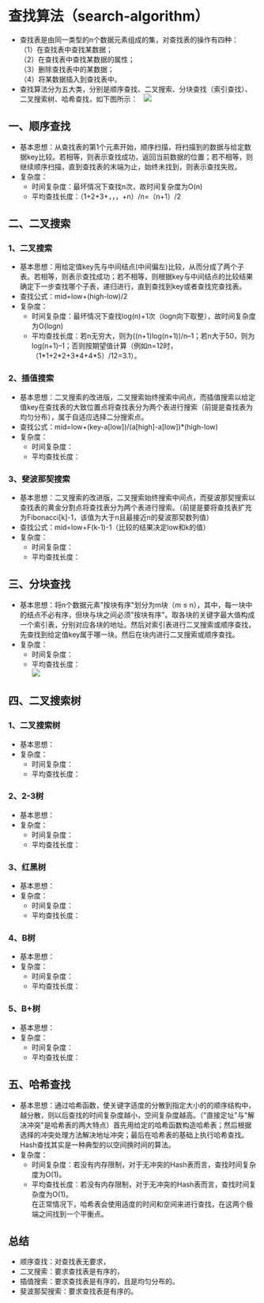 # 查找算法（search-algorithm） 
* 查找表是由同一类型的n个数据元素组成的集，对查找表的操作有四种：  
（1）在查找表中查找某数据；  
（2）在查找表中查找某数据的属性；  
（3）删除查找表中的某数据；  
（4）将某数据插入到查找表中。  
* 查找算法分为五大类，分别是顺序查找、二叉搜索、分块查找（索引查找）、二叉搜索树、哈希查找，如下图所示：  
![](http://images.cnitblog.com/blog/311549/201308/18162047-8570370e5d2741a0bf3441198c26b034.jpg)  

## 一、顺序查找  
* 基本思想：从查找表的第1个元素开始，顺序扫描，将扫描到的数据与给定数据key比较。若相等，则表示查找成功，返回当前数据的位置；若不相等，则继续顺序扫描，直到查找表的末端为止，始终未找到，则表示查找失败。  
* 复杂度：  
	* 时间复杂度：最坏情况下查找n次，故时间复杂度为O(n)  
	* 平均查找长度：（1+2+3+，，，+n）/n=（n+1）/2  

## 二、二叉搜索
### 1、二叉搜索  
* 基本思想：用给定值key先与中间结点(中间偏左)比较，从而分成了两个子表。若相等，则表示查找成功；若不相等，则根据key与中间结点的比较结果确定下一步查找哪个子表，递归进行，直到查找到key或者查找完查找表。  
* 查找公式：mid=low+(high-low)/2    
* 复杂度：  
	* 时间复杂度：最坏情况下查找log(n)+1次（logn向下取整），故时间复杂度为O(logn)  
	* 平均查找长度：若n无穷大，则为((n+1)log(n+1))/n–1；若n大于50，则为log(n+1)–1；否则按期望值计算（例如n=12时，（1\*1+2\*2+3\*4+4\*5）/12=3.1）。  

### 2、插值搜索  
* 基本思想：二叉搜索的改进版，二叉搜索始终搜索中间点，而插值搜索以给定值key在查找表的大致位置点将查找表分为两个表进行搜索（前提是查找表为均匀分布），属于自适应选择二分搜索点。  
* 查找公式：mid=low+(key-a[low])/(a[high]-a[low])\*(high-low)  
* 复杂度：  
	* 时间复杂度：
	* 平均查找长度：  

### 3、斐波那契搜索  
* 基本思想：二叉搜索的改进版，二叉搜索始终搜索中间点，而斐波那契搜索以查找表的黄金分割点将查找表分为两个表进行搜索。（前提是要将查找表扩充为Fibonacci[k]-1，该值为大于n且最接近n的斐波那契数列值）  
* 查找公式：mid=low+F(k-1)-1（比较的结果决定low和k的值）  
* 复杂度：  
	* 时间复杂度：
	* 平均查找长度：  

## 三、分块查找
* 基本思想：将n个数据元素"按块有序"划分为m块（m ≤ n），其中，每一块中的结点不必有序，但块与块之间必须"按块有序"。取各块的关键字最大值构成一个索引表，分别对应各块的地址。然后对索引表进行二叉搜索或顺序查找，先查找到给定值key属于哪一块。然后在块内进行二叉搜索或顺序查找。
* 复杂度：  
	* 时间复杂度：
	* 平均查找长度：  
![](http://hi.csdn.net/attachment/201107/14/0_1310653444nsJA.gif)  

## 四、二叉搜索树
### 1、二叉搜索树  
* 基本思想：
* 复杂度：  
	* 时间复杂度：
	* 平均查找长度：  

### 2、2-3树  
* 基本思想：
* 复杂度：  
	* 时间复杂度：
	* 平均查找长度：  

### 3、红黑树  
* 基本思想：
* 复杂度：  
	* 时间复杂度：
	* 平均查找长度：  

### 4、B树  
* 基本思想：
* 复杂度：  
	* 时间复杂度：
	* 平均查找长度：  

### 5、B+树  
* 基本思想：
* 复杂度：  
	* 时间复杂度：
	* 平均查找长度：  

## 五、哈希查找
* 基本思想：通过哈希函数，使关键字适度的分散到指定大小的的顺序结构中，越分散，则以后查找的时间复杂度越小，空间复杂度越高。（"直接定址"与"解决冲突"是哈希表的两大特点）首先用给定的哈希函数构造哈希表；然后根据选择的冲突处理方法解决地址冲突；最后在哈希表的基础上执行哈希查找。Hash查找其实是一种典型的以空间换时间的算法。  
* 复杂度：  
	* 时间复杂度：若没有内存限制，对于无冲突的Hash表而言，查找时间复杂度为O(1)。  
	* 平均查找长度：若没有内存限制，对于无冲突的Hash表而言，查找时间复杂度为O(1)。  
在正常情况下，哈希表会使用适度的时间和空间来进行查找，在这两个极端之间找到一个平衡点。  

## 总结
* 顺序查找：对查找表无要求，  
* 二叉搜索：要求查找表是有序的，  
* 插值搜索：要求查找表是有序的，且是均匀分布的。  
* 斐波那契搜索：要求查找表是有序的。  


